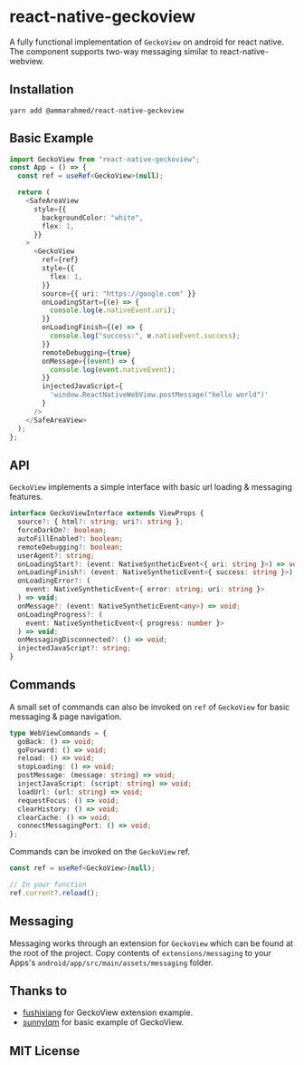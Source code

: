 # react-native-geckoview

A fully functional implementation of `GeckoView` on android for react native. The component supports two-way messaging similar to react-native-webview.

## Installation

```
yarn add @ammarahmed/react-native-geckoview
```

## Basic Example

```ts
import GeckoView from "react-native-geckoview";
const App = () => {
  const ref = useRef<GeckoView>(null);

  return (
    <SafeAreaView
      style={{
        backgroundColor: "white",
        flex: 1,
      }}
    >
      <GeckoView
        ref={ref}
        style={{
          flex: 1,
        }}
        source={{ uri: "https://google.com" }}
        onLoadingStart={(e) => {
          console.log(e.nativeEvent.uri);
        }}
        onLoadingFinish={(e) => {
          console.log("success:", e.nativeEvent.success);
        }}
        remoteDebugging={true}
        onMessage={(event) => {
          console.log(event.nativeEvent);
        }}
        injectedJavaScript={
          'window.ReactNativeWebView.postMessage("hello world")'
        }
      />
    </SafeAreaView>
  );
};
```

## API

`GeckoView` implements a simple interface with basic url loading & messaging features.

```ts
interface GeckoViewInterface extends ViewProps {
  source?: { html?: string; uri?: string };
  forceDarkOn?: boolean;
  autoFillEnabled?: boolean;
  remoteDebugging?: boolean;
  userAgent?: string;
  onLoadingStart?: (event: NativeSyntheticEvent<{ uri: string }>) => void;
  onLoadingFinish?: (event: NativeSyntheticEvent<{ success: string }>) => void;
  onLoadingError?: (
    event: NativeSyntheticEvent<{ error: string; uri: string }>
  ) => void;
  onMessage?: (event: NativeSyntheticEvent<any>) => void;
  onLoadingProgress?: (
    event: NativeSyntheticEvent<{ progress: number }>
  ) => void;
  onMessagingDisconnected?: () => void;
  injectedJavaScript?: string;
}
```

## Commands

A small set of commands can also be invoked on `ref` of `GeckoView` for basic messaging & page navigation.

```ts
type WebViewCommands = {
  goBack: () => void;
  goForward: () => void;
  reload: () => void;
  stopLoading: () => void;
  postMessage: (message: string) => void;
  injectJavaScript: (script: string) => void;
  loadUrl: (url: string) => void;
  requestFocus: () => void;
  clearHistory: () => void;
  clearCache: () => void;
  connectMessagingPort: () => void;
};
```

Commands can be invoked on the `GeckoView` ref.

```ts
const ref = useRef<GeckoView>(null);

// In your function
ref.current?.reload();
```

## Messaging

Messaging works through an extension for `GeckoView` which can be found at the root of the project. Copy contents of `extensions/messaging` to your Apps's `android/app/src/main/assets/messaging` folder.

## Thanks to
- [fushixiang](https://github.com/a251115100/geckoview-jsdemo) for GeckoView extension example.
- [sunnylqm](https://github.com/sunnylqm/react-native-geckoview) for basic example of GeckoView.

## MIT License
